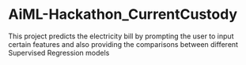 # AiML-Hackathon_CurrentCustody
This project predicts the electricity bill by prompting the user to input certain features and also providing the comparisons between different Supervised Regression models

